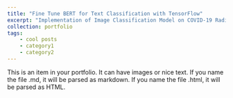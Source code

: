 ```yaml
---
title: "Fine Tune BERT for Text Classification with TensorFlow"
excerpt: "Implementation of Image Classification Model on COVID-19 Radiography dataset<br/><img src='/images/xray_covid.png' align='right' style='max-width:100%; height:auto;'>"
collection: portfolio
tags:
    - cool posts
    - category1
    - category2
---
```


This is an item in your portfolio. It can have images or nice text. If you name the file .md, it will be parsed as markdown. If you name the file .html, it will be parsed as HTML. 
